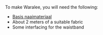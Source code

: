 To make Waralee, you will need the following:

- [Basis naaimateriaal](/docs/sewing/basic-sewing-supplies)
- About 2 meters of a suitable fabric
- Some interfacing for the waistband